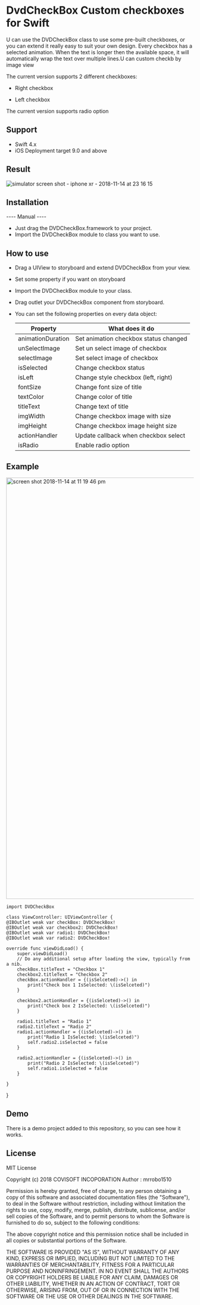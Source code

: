 # DvdCheckBox Custom checkboxes for Swift

U can use the DVDCheckBox class to use some pre-built checkboxes, or you can extend it really easy to suit your own design. Every checkbox has a selected animation. When the text is longer then the available space, it will automatically wrap the text over multiple lines.U can custom checkb by image view

The current version supports 2 different checkboxes:

  - Right checkbox

  - Left checkbox
  
 The current version supports radio option


## Support
  - Swift 4.x
  - iOS Deployment target 9.0 and above
  
## Result
![simulator screen shot - iphone xr - 2018-11-14 at 23 16 15](https://user-images.githubusercontent.com/15991780/48495866-70ff8380-e863-11e8-9056-4370fde3765c.png)

## Installation
---- Manual ----
- Just drag the DVDCheckBox.framework to your project.
- Import the DVDCheckBox module to class you want to use.

## How to use 
- Drag a UIView to storyboard and extend DVDCheckBox from your view.
- Set some property if you want on storyboard
- Import the DVDCheckBox module to your class.
- Drag outlet your DVDCheckBox component from storyboard.
- You can set the following properties on every data object:

     | Property | What does it do |
     |------------ | -------------|
     | animationDuration | Set animation checkbox status changed|
     | unSelectImage | Set un select image of checkbox|
     | selectImage | Set select image of checkbox|
     | isSelected | Change checkbox status|
     | isLeft | Change style checkbox (left, right)|
     | fontSize | Change font size of title |
     | textColor | Change color of title |
     | titleText | Change text of title |
     | imgWidth | Change checkbox image with size |
     | imgHeight | Change checkbox image height size |
     | actionHandler | Update callback when checkbox select |
     | isRadio | Enable radio option |


## Example
<img width="1131" alt="screen shot 2018-11-14 at 11 19 46 pm" src="https://user-images.githubusercontent.com/15991780/48496080-d0f62a00-e863-11e8-891b-7c3a75ab1458.png">
  
    import DVDCheckBox

    class ViewController: UIViewController {
    @IBOutlet weak var checkBox: DVDCheckBox!
    @IBOutlet weak var checkbox2: DVDCheckBox!
    @IBOutlet weak var radio1: DVDCheckBox!
    @IBOutlet weak var radio2: DVDCheckBox!
    
    override func viewDidLoad() {
        super.viewDidLoad()
        // Do any additional setup after loading the view, typically from a nib.
        checkBox.titleText = "Checkbox 1"
        checkbox2.titleText = "Checkbox 2"
        checkBox.actionHandler = {(isSelceted)->() in
            print("Check box 1 IsSelected: \(isSelceted)")
        }
        
        checkbox2.actionHandler = {(isSelceted)->() in
            print("Check box 2 IsSelected: \(isSelceted)")
        }
        
        radio1.titleText = "Radio 1"
        radio2.titleText = "Radio 2"
        radio1.actionHandler = {(isSelceted)->() in
            print("Radio 1 IsSelected: \(isSelceted)")
            self.radio2.isSelected = false
        }
        
        radio2.actionHandler = {(isSelceted)->() in
            print("Radio 2 IsSelected: \(isSelceted)")
            self.radio1.isSelected = false
        }
        
    }


}


## Demo
There is a demo project added to this repository, so you can see how it works.

## License
MIT License

Copyright (c) 2018 COVISOFT INCOPORATION
Author :  mrrobo1510

Permission is hereby granted, free of charge, to any person obtaining a copy
of this software and associated documentation files (the "Software"), to deal
in the Software without restriction, including without limitation the rights
to use, copy, modify, merge, publish, distribute, sublicense, and/or sell
copies of the Software, and to permit persons to whom the Software is
furnished to do so, subject to the following conditions:

The above copyright notice and this permission notice shall be included in all
copies or substantial portions of the Software.

THE SOFTWARE IS PROVIDED "AS IS", WITHOUT WARRANTY OF ANY KIND, EXPRESS OR
IMPLIED, INCLUDING BUT NOT LIMITED TO THE WARRANTIES OF MERCHANTABILITY,
FITNESS FOR A PARTICULAR PURPOSE AND NONINFRINGEMENT. IN NO EVENT SHALL THE
AUTHORS OR COPYRIGHT HOLDERS BE LIABLE FOR ANY CLAIM, DAMAGES OR OTHER
LIABILITY, WHETHER IN AN ACTION OF CONTRACT, TORT OR OTHERWISE, ARISING FROM,
OUT OF OR IN CONNECTION WITH THE SOFTWARE OR THE USE OR OTHER DEALINGS IN THE
SOFTWARE.
  








